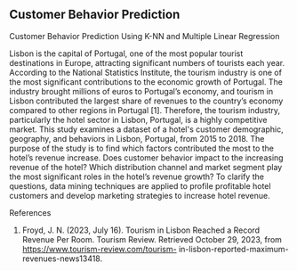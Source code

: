 ## Customer Behavior Prediction
Customer Behavior Prediction Using K-NN and Multiple Linear Regression 

Lisbon is the capital of Portugal, one of the most popular tourist destinations in Europe, attracting significant numbers of tourists each year. According to the National Statistics Institute, the tourism industry is one of the most significant contributions to the economic growth of Portugal. The industry brought millions of euros to Portugal’s economy, and tourism in Lisbon contributed the largest share of revenues to the country’s economy compared to other regions in Portugal [1]. Therefore, the tourism industry, particularly the hotel sector in Lisbon, Portugal, is a highly competitive market.
This study examines a dataset of a hotel's customer demographic, geography, and behaviors in Lisbon, Portugal, from 2015 to 2018. The purpose of the study is to find which factors contributed the most to the hotel’s revenue increase. Does customer behavior impact to the increasing revenue of the hotel? Which distribution channel and market segment play the most significant roles in the hotel’s revenue growth? To clarify the questions, data mining techniques are applied to profile profitable hotel customers and develop marketing strategies to increase hotel revenue.

References
1. Froyd, J. N. (2023, July 16). Tourism in Lisbon Reached a Record Revenue Per Room. Tourism Review. Retrieved October 29, 2023, from https://www.tourism-review.com/tourism- in-lisbon-reported-maximum-revenues-news13418.
